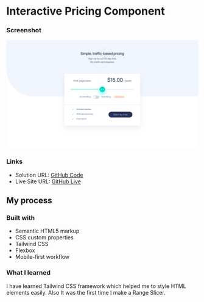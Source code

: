 

# Interactive Pricing Component


### Screenshot

![](./images/screenshot.png)


### Links

- Solution URL: [GitHub Code](https://github.com/beqa200/Interactive-Pricing-Component)
- Live Site URL: [GitHub Live](https://beqa200.github.io/interactive-pricing-component/)

## My process

### Built with

- Semantic HTML5 markup
- CSS custom properties
- Tailwind CSS
- Flexbox
- Mobile-first workflow


### What I learned

I have learned Tailwind CSS framework which helped me to style HTML elements easily.
Also It was the first time I make a Range Slicer.



